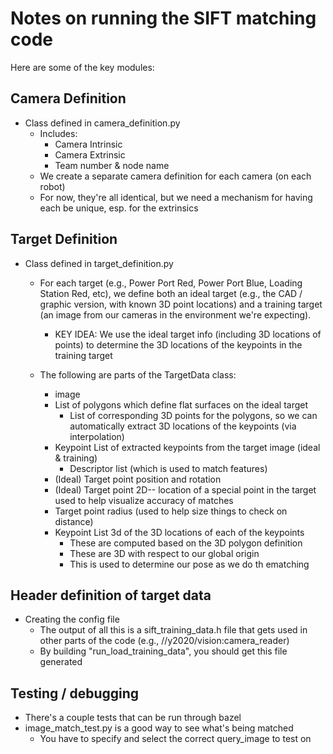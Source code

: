 # Notes on running the SIFT matching code

Here are some of the key modules:

## Camera Definition
  * Class defined in camera_definition.py
    * Includes:
      * Camera Intrinsic
      * Camera Extrinsic
      * Team number & node name
    * We create a separate camera definition for each camera (on each robot)
    * For now, they're all identical, but we need a mechanism for having each be unique, esp. for the extrinsics

## Target Definition
  * Class defined in target_definition.py
    * For each target (e.g., Power Port Red, Power Port Blue, Loading Station Red, etc), we define both an ideal target (e.g., the CAD / graphic version, with known 3D point locations) and a training target (an image from our cameras in the environment we're expecting).
      * KEY IDEA: We use the ideal target info (including 3D locations of points) to determine the 3D locations of the keypoints in the training target

    * The following are parts of the TargetData class:
      * image
      * List of polygons which define flat surfaces on the ideal target
        * List of corresponding 3D points for the polygons, so we can automatically extract 3D locations of the keypoints (via interpolation)
      * Keypoint List of extracted keypoints from the target image (ideal & training)
        * Descriptor list (which is used to match features)
      * (Ideal) Target point position and rotation
      * (Ideal) Target point 2D-- location of a special point in the target used to help visualize accuracy of matches
      * Target point radius (used to help size things to check on distance)
      * Keypoint List 3d of the 3D locations of each of the keypoints
        * These are computed based on the 3D polygon definition
        * These are 3D with respect to our global origin
        * This is used to determine our pose as we do th ematching

## Header definition of target data

  * Creating the config file
    * The output of all this is a sift_training_data.h file that gets used in other parts of the code (e.g., //y2020/vision:camera_reader)
    * By building "run_load_training_data", you should get this file generated

## Testing / debugging
  * There's a couple tests that can be run through bazel
  * image_match_test.py is a good way to see what's being matched
    * You have to specify and select the correct query_image to test on
